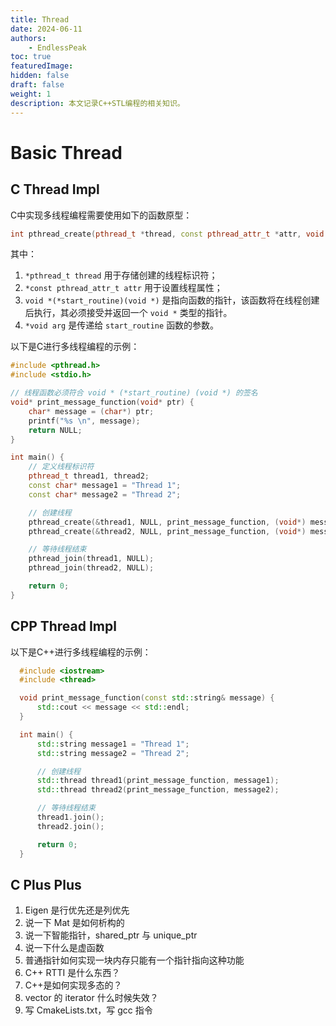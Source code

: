```yaml
---
title: Thread
date: 2024-06-11
authors: 
    - EndlessPeak
toc: true
featuredImage: 
hidden: false
draft: false
weight: 1
description: 本文记录C++STL编程的相关知识。
---
```


# Basic Thread
## C Thread Impl
C中实现多线程编程需要使用如下的函数原型：
```cpp
int pthread_create(pthread_t *thread, const pthread_attr_t *attr, void *(*start_routine) (void *), void *arg);
```

其中：
1. `*pthread_t thread` 用于存储创建的线程标识符；
2. `*const pthread_attr_t attr` 用于设置线程属性；
3. `void *(*start_routine)(void *)` 是指向函数的指针，该函数将在线程创建后执行，其必须接受并返回一个 `void *` 类型的指针。
4. `*void arg` 是传递给 `start_routine` 函数的参数。

以下是C进行多线程编程的示例：
```cpp
#include <pthread.h>
#include <stdio.h>

// 线程函数必须符合 void * (*start_routine) (void *) 的签名
void* print_message_function(void* ptr) {
    char* message = (char*) ptr;
    printf("%s \n", message);
    return NULL;
}

int main() {
    // 定义线程标识符
    pthread_t thread1, thread2;
    const char* message1 = "Thread 1";
    const char* message2 = "Thread 2";

    // 创建线程
    pthread_create(&thread1, NULL, print_message_function, (void*) message1);
    pthread_create(&thread2, NULL, print_message_function, (void*) message2);

    // 等待线程结束
    pthread_join(thread1, NULL);
    pthread_join(thread2, NULL);

    return 0;
}
```

## CPP Thread Impl
以下是C++进行多线程编程的示例：
```cpp
  #include <iostream>
  #include <thread>

  void print_message_function(const std::string& message) {
      std::cout << message << std::endl;
  }

  int main() {
      std::string message1 = "Thread 1";
      std::string message2 = "Thread 2";

      // 创建线程
      std::thread thread1(print_message_function, message1);
      std::thread thread2(print_message_function, message2);

      // 等待线程结束
      thread1.join();
      thread2.join();

      return 0;
  }
```


## C Plus Plus
1. Eigen 是行优先还是列优先 
2. 说一下 Mat 是如何析构的
3. 说一下智能指针，shared_ptr 与 unique_ptr
4. 说一下什么是虚函数
5. 普通指针如何实现一块内存只能有一个指针指向这种功能
6. C++ RTTI 是什么东西？
7. C++是如何实现多态的？
8. vector 的 iterator 什么时候失效？
9.  写 CmakeLists.txt，写 gcc 指令
